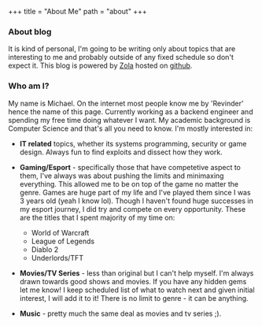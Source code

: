 +++
title = "About Me"
path = "about"
+++


### About blog

It is kind of personal, I'm going to be writing only about topics that are interesting to me and probably outside of any fixed schedule so don't expect it.
This blog is powered by [Zola](https://www.getzola.org/) hosted on [github](https://pages.github.com/).

### Who am I?

My name is Michael. On the internet most people know me by 'Revinder' hence the name of this page. Currently working as a backend engineer and spending my free time doing whatever I want. My academic background is Computer Science and that's all you need to know. I'm mostly interested in:
* **IT related** topics, whether its systems programming, security or game design. Always fun to find exploits and dissect how they work.

* **Gaming/Esport** - specifically those that have competetive aspect to them, I've always was about pushing the limits and minimaxing everything. This allowed me to be on top of the game no matter the genre. Games are huge part of my life and I've played them since I was 3 years old (yeah I know lol). Though I haven't found huge successes in my esport journey, I did try and compete on every opportunity. These are the titles that I spent majority of my time on:

    - World of Warcraft
    - League of Legends
    - Diablo 2
    - Underlords/TFT

* **Movies/TV Series** - less than original but I can't help myself. I'm always drawn towards good shows and movies. If you have any hidden gems let me know! I keep scheduled list of what to watch next and given initial interest, I will add it to it! There is no limit to genre - it can be anything.

* **Music** - pretty much the same deal as movies and tv series ;).


